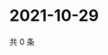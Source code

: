 # 2021-10-29

共 0 条

<!-- BEGIN WEIBO -->
<!-- 最后更新时间 Fri Oct 29 2021 01:18:04 GMT+0800 (China Standard Time) -->

<!-- END WEIBO -->
